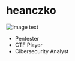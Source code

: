 # heanczko

![Image text](https://raw.githubusercontent.com/heanczko311299/heanczko311299/main/img/fondo.jpg)

- Pentester
- CTF Player
- Cibersecurity Analyst
